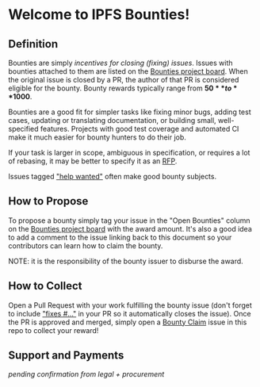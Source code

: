 # Welcome to IPFS Bounties!

## Definition
Bounties are simply _incentives for closing (fixing) issues_. Issues with bounties attached to them are listed on the [Bounties project board](../../projects/1). When the original issue is closed by a PR, the author of that PR is considered eligible for the bounty. Bounty rewards typically range from **$50** to **$1000**.

Bounties are a good fit for simpler tasks like fixing minor bugs, adding test cases, updating or translating documentation, or building small, well-specified features. Projects with good test coverage and automated CI make it much easier for bounty hunters to do their job.

If your task is larger in scope, ambiguous in specification, or requires a lot of rebasing, it may be better to specify it as an [RFP](rfps). 

Issues tagged ["help wanted"](https://github.com/ipfs/docs/labels/help%20wanted) often make good bounty subjects.


## How to Propose
To propose a bounty simply tag your issue in the "Open Bounties" column on the [Bounties project board](../../projects/1) with the award amount. It's also a good idea to add a comment to the issue linking back to this document so your contributors can learn how to claim the bounty.

NOTE: it is the responsibility of the bounty issuer to disburse the award.

## How to Collect
Open a Pull Request with your work fulfilling the bounty issue (don't forget to include ["fixes #..."](https://help.github.com/en/github/managing-your-work-on-github/closing-issues-using-keywords) in your PR so it automatically closes the issue). Once the PR is approved and merged, simply open a [Bounty Claim](https://github.com/protocol/ipfs-grants/issues/new?assignees=&labels=&template=bounty-claim.md&title=Bounty+Claim%3A+%3CWhat+You+Fixed%3E) issue in this repo to collect your reward!

## Support and Payments
_pending confirmation from legal + procurement_
